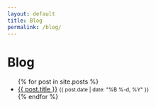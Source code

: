 ```yaml
---
layout: default
title: Blog
permalink: /blog/
---
```


<h1>Blog</h1>

<ul>
  {% for post in site.posts %}
    <li>
      <a href="{{ post.url | relative_url }}">{{ post.title }}</a>
      <small>{{ post.date | date: "%B %-d, %Y" }}</small>
    </li>
  {% endfor %}
</ul>
